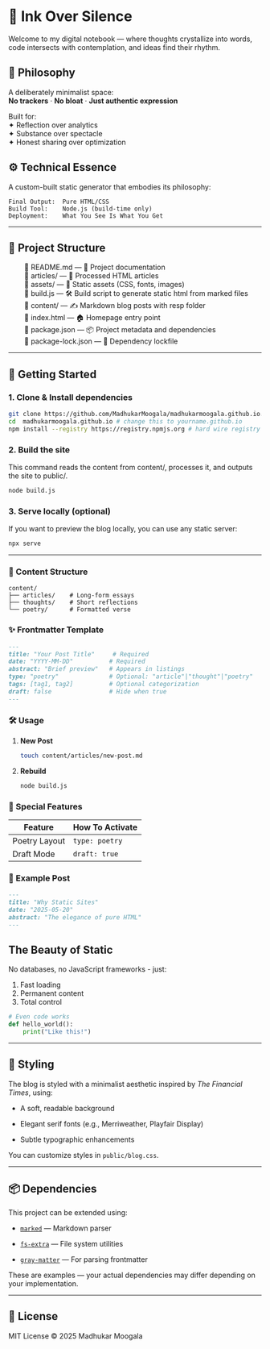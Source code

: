 # 📝 Ink Over Silence

Welcome to my digital notebook — where thoughts crystallize into words, code intersects with contemplation, and ideas find their rhythm.

## 🧠 Philosophy

A deliberately minimalist space:  
**No trackers** · **No bloat** · **Just authentic expression**  

Built for:  
✦ Reflection over analytics  
✦ Substance over spectacle  
✦ Honest sharing over optimization  

## ⚙️ Technical Essence

A custom-built static generator that embodies its philosophy:

```text
Final Output:  Pure HTML/CSS
Build Tool:    Node.js (build-time only)
Deployment:    What You See Is What You Get
```

---

## 📁 Project Structure

        📄 README.md — 📘 Project documentation</br>
        📁 articles/ — 📰 Processed HTML articles</br>
        📁 assets/ — 🎨 Static assets (CSS, fonts, images)</br>
        📄 build.js — 🛠️ Build script to generate static html from marked files</br>
        📁 content/ — ✍️ Markdown blog posts with resp folder</br>
        📄 index.html — 🏠 Homepage entry point</br>
        📄 package.json — 📦 Project metadata and dependencies</br>
        📄 package-lock.json — 🔐 Dependency lockfile</br>

---

## 🚀 Getting Started

### 1. Clone & Install dependencies

```bash
git clone https://github.com/MadhukarMoogala/madhukarmoogala.github.io.git
cd  madhukarmoogala.github.io # change this to yourname.github.io
npm install --registry https://registry.npmjs.org # hard wire registry to avoid private npm repos.
```

### 2. Build the site

This command reads the content from content/, processes it, and outputs the site to public/.

```bash
node build.js
```

### 3. Serve locally (optional)

If you want to preview the blog locally, you can use any static server:

```bash
npx serve
```

---

### 📂 Content Structure
```text
content/
├── articles/    # Long-form essays
├── thoughts/    # Short reflections
└── poetry/      # Formatted verse
```

### ✨ Frontmatter Template

```markdown
---
title: "Your Post Title"     # Required
date: "YYYY-MM-DD"          # Required
abstract: "Brief preview"   # Appears in listings
type: "poetry"              # Optional: "article"|"thought"|"poetry"
tags: [tag1, tag2]          # Optional categorization
draft: false                # Hide when true
---
```

### 🛠️ Usage

1. **New Post**  

   ```bash
   touch content/articles/new-post.md
   ```

1. **Rebuild**  

   ```bash
   node build.js
   ```

### 🌈 Special Features

| Feature          | How To Activate         |
|------------------|-------------------------|
| Poetry Layout    | `type: poetry`          |
| Draft Mode       | `draft: true`           |

### 📝 Example Post

```markdown
---
title: "Why Static Sites"
date: "2025-05-20"
abstract: "The elegance of pure HTML"
---
```

## The Beauty of Static

No databases, no JavaScript frameworks - just:

1. Fast loading
2. Permanent content
3. Total control

```python
# Even code works
def hello_world():
    print("Like this!")
```

---

## 🎨 Styling

The blog is styled with a minimalist aesthetic inspired by *The Financial Times*, using:

- A soft, readable background

- Elegant serif fonts (e.g., Merriweather, Playfair Display)

- Subtle typographic enhancements

You can customize styles in `public/blog.css`.

---

## 📦 Dependencies

This project can be extended using:

- [`marked`](https://www.npmjs.com/package/marked) — Markdown parser

- [`fs-extra`](https://www.npmjs.com/package/fs-extra) — File system utilities

- [`gray-matter`](https://www.npmjs.com/package/gray-matter) — For parsing frontmatter

These are examples — your actual dependencies may differ depending on your implementation.

---

## 📄 License

MIT License © 2025 Madhukar Moogala
